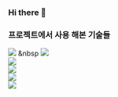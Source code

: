 ### Hi there 👋

### 프로젝트에서 사용 해본 기술들
<img src="https://img.shields.io/badge/Python-4D59BF?style=flat-square&logo=Python&logoColor=white"/></a>  &nbsp
<img src="https://img.shields.io/badge/SpringBoot-3766AB?style=flat-square&logo=Springboot&logoColor=white"/></a>  
<img src="https://img.shields.io/badge/SpringBoot-3766AB?style=flat-square&logo=Springboot&logoColor=white"/></a>  
<img src="https://img.shields.io/badge/SpringBoot-3766AB?style=flat-square&logo=Springboot&logoColor=white"/></a>  
<img src="https://img.shields.io/badge/SpringBoot-3766AB?style=flat-square&logo=Springboot&logoColor=white"/></a>  
<img src="https://img.shields.io/badge/SpringBoot-3766AB?style=flat-square&logo=Springboot&logoColor=white"/></a>  

<!--
**sejun98/sejun98** is a ✨ _special_ ✨ repository because its `README.md` (this file) appears on your GitHub profile.

Here are some ideas to get you started:

- 🔭 I’m currently working on ...
- 🌱 I’m currently learning ...
- 👯 I’m looking to collaborate on ...
- 🤔 I’m looking for help with ...
- 💬 Ask me about ...
- 📫 How to reach me: ...
- 😄 Pronouns: ...
- ⚡ Fun fact: ...
-->
